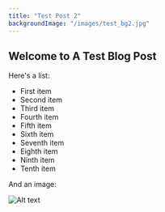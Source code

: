 ```yaml
---
title: "Test Post 2"
backgroundImage: "/images/test_bg2.jpg"
---
```


## Welcome to A Test Blog Post

Here's a list:

- First item
- Second item
- Third item
- Fourth item
- Fifth item
- Sixth item
- Seventh item
- Eighth item
- Ninth item
- Tenth item

And an image:

![Alt text](/images/test_sample2.jpg)